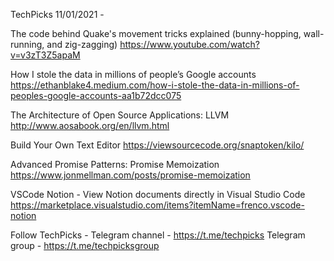 TechPicks 11/01/2021 -

The code behind Quake's movement tricks explained (bunny-hopping, wall-running, and zig-zagging)
https://www.youtube.com/watch?v=v3zT3Z5apaM

How I stole the data in millions of people’s Google accounts
https://ethanblake4.medium.com/how-i-stole-the-data-in-millions-of-peoples-google-accounts-aa1b72dcc075

The Architecture of Open Source Applications: LLVM
http://www.aosabook.org/en/llvm.html

Build Your Own Text Editor
https://viewsourcecode.org/snaptoken/kilo/

Advanced Promise Patterns: Promise Memoization
https://www.jonmellman.com/posts/promise-memoization

VSCode Notion - View Notion documents directly in Visual Studio Code
https://marketplace.visualstudio.com/items?itemName=frenco.vscode-notion

Follow TechPicks -
Telegram channel - https://t.me/techpicks
Telegram group - https://t.me/techpicksgroup